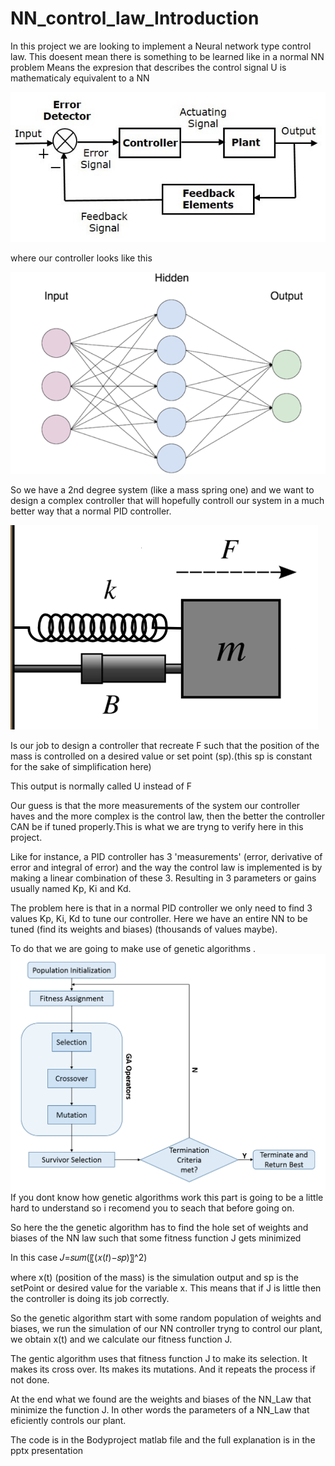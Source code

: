 # NN_control_law_Introduction


In this project we are looking to implement a Neural network type control law.
This doesent mean there is something to be learned like in a normal NN problem 
Means the expresion that describes the control signal U is mathematicaly equivalent to a NN


![](closed_loop.jpg)

where our controller looks like this

![](1_f9XlMlruW7TMF3EHbPDfYg.png)

So we have a 2nd degree system (like a mass spring one) and we want to design a complex controller that will
hopefully controll our system in a much better way that a normal PID controller.

![](Imagen1.png)

Is our job to design a controller that recreate F such that the position of the mass is controlled on a desired value or set point (sp).(this sp is constant for the sake of simplification here)

This output is normally called U instead of F 


Our guess is that the more measurements of the system our controller haves and the more complex is the control law, then the better the controller CAN be if tuned properly.This is what we are tryng to verify here in this project.

Like for instance, a PID controller has 3 'measurements' (error, derivative of error and integral of error) and the way the control law is implemented is by making a linear combination of these 3. Resulting in 3 parameters or gains usually named  Kp, Ki and Kd.

The problem here is that in a normal PID controller  we only need to find 3 values Kp, Ki, Kd to tune our controller. 
Here we have an entire NN to be tuned (find its weights and biases) (thousands of values maybe).



To do that we are going to make use of genetic algorithms .
![](Imagen3.png)
If you dont know how genetic algorithms work this part is going to be a little hard to understand so i recomend you to seach that before going on. 


So here the the genetic algorithm has to find the hole set of weights and biases of the NN law such that some fitness function J gets minimized 

In this case   𝐽=𝑠𝑢𝑚(〖(𝑥(𝑡)−𝑠𝑝)〗^2)

where x(t) (position of the mass) is the simulation output and sp is the setPoint or desired value for the variable x.
This means that if J is little then the controller is doing its job correctly.


So the genetic algorithm start with some random population of weights and biases, we run the simulation of our NN controller tryng to control our plant, we obtain x(t) and we calculate our fitness function J.

The gentic algorithm uses that fitness function J to make its selection.
It makes its cross over.
Its makes its mutations.
And it repeats the process if not done.

At the end what we found are the weights and biases of the NN_Law that minimize the function J. In other words the parameters of a NN_Law that eficiently controls our plant. 









The code is in the Bodyproject matlab file and the full explanation is in the pptx presentation

 
